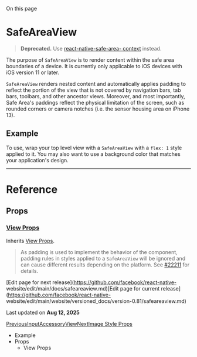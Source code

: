 On this page

# SafeAreaView

> **Deprecated.** Use [react-native-safe-area-
> context](https://github.com/AppAndFlow/react-native-safe-area-context)
> instead.

The purpose of `SafeAreaView` is to render content within the safe area
boundaries of a device. It is currently only applicable to iOS devices with
iOS version 11 or later.

`SafeAreaView` renders nested content and automatically applies padding to
reflect the portion of the view that is not covered by navigation bars, tab
bars, toolbars, and other ancestor views. Moreover, and most importantly, Safe
Area's paddings reflect the physical limitation of the screen, such as rounded
corners or camera notches (i.e. the sensor housing area on iPhone 13).

## Example​

To use, wrap your top level view with a `SafeAreaView` with a `flex: 1` style
applied to it. You may also want to use a background color that matches your
application's design.

* * *

# Reference

## Props​

### [View Props](/docs/view#props)​

Inherits [View Props](/docs/view#props).

> As padding is used to implement the behavior of the component, padding rules
> in styles applied to a `SafeAreaView` will be ignored and can cause
> different results depending on the platform. See
> [#22211](https://github.com/facebook/react-native/issues/22211) for details.

[Edit page for next release](https://github.com/facebook/react-native-
website/edit/main/docs/safeareaview.md)[Edit page for current
release](https://github.com/facebook/react-native-
website/edit/main/website/versioned_docs/version-0.81/safeareaview.md)

Last updated on **Aug 12, 2025**

[ PreviousInputAccessoryView](/docs/inputaccessoryview)[NextImage Style
Props](/docs/image-style-props)

  * Example
  * Props
    * View Props

